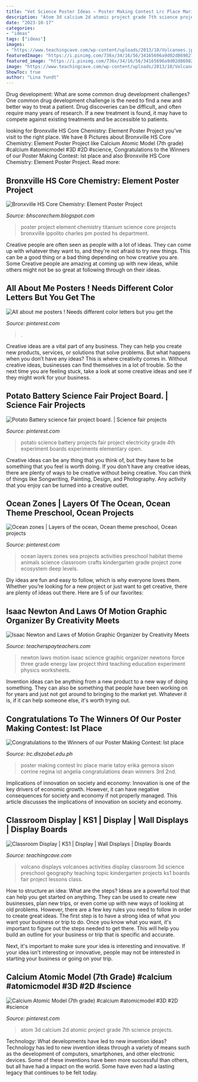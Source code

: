 ```yaml
---
title: "Vet Science Poster Ideas ~ Poster Making Contest Lrc Place Marie Tatoy Erika Gemora Sison Corrine Regina Ist Angelia Congratulations Dean Winners 3rd 2nd"
description: "Atom 3d calcium 2d atomic project grade 7th science projects"
date: "2023-10-17"
categories:
- "ideas"
tags: ["ideas"]
images:
- "https://www.teachingcave.com/wp-content/uploads/2013/10/Volcanoes.jpg"
featuredImage: "https://i.pinimg.com/736x/34/16/56/34165696a9d02d8698275908c484328d.jpg"
featured_image: "https://i.pinimg.com/736x/34/16/56/34165696a9d02d8698275908c484328d.jpg"
image: "https://www.teachingcave.com/wp-content/uploads/2013/10/Volcanoes.jpg"
ShowToc: true
author: "Lina Yundt"
---
```



Drug development: What are some common drug development challenges?
One common drug development challenge is the need to find a new and better way to treat a patient. Drug discoveries can be difficult, and often require many years of research. If a new treatment is found, it may have to compete against existing treatments and be accessible to patients.

	

		
looking for Bronxville HS Core Chemistry: Element Poster Project you've visit to the right place. We have 8 Pictures about Bronxville HS Core Chemistry: Element Poster Project like Calcium Atomic Model (7th grade) #calcium #atomicmodel #3D #2D #science, Congratulations to the Winners of our Poster Making Contest: Ist place and also Bronxville HS Core Chemistry: Element Poster Project. Read more:
		
    
## Bronxville HS Core Chemistry: Element Poster Project

<img loading=lazy src="http://2.bp.blogspot.com/-UTH6MgBt6o8/U1bZSLvjxRI/AAAAAAAABg0/PUDemzuwBfs/s1600/Titanium+Poster.JPG" onerror="this.onerror=null;this.src='https://tse2.mm.bing.net/th?id=OIP.s6PQFda1wp2kpbKyxnDboAHaFj&amp;pid=15.1';" alt="Bronxville HS Core Chemistry: Element Poster Project">

_Source: bhscorechem.blogspot.com_

>poster project element chemistry titanium science core projects bronxville ippolito charles pm posted hs department. 

	

Creative people are often seen as people with a lot of ideas. They can come up with whatever they want to, and they're not afraid to try new things. This can be a good thing or a bad thing depending on how creative you are. Some Creative people are amazing at coming up with new ideas, while others might not be so great at following through on their ideas.

    
## All About Me Posters ! Needs Different Color Letters But You Get The

<img loading=lazy src="https://i.pinimg.com/736x/20/93/10/209310741c963acad7da758d8d71f708--all-about-me-poster-dana.jpg" onerror="this.onerror=null;this.src='https://tse2.mm.bing.net/th?id=OIP.GGsrD9JQXjf0PNF7Q5qNWQHaJ3&amp;pid=15.1';" alt="All about me posters ! Needs different color letters but you get the">

_Source: pinterest.com_

>. 

	

Creative ideas are a vital part of any business. They can help you create new products, services, or solutions that solve problems. But what happens when you don’t have any ideas? This is where creativity comes in. Without creative ideas, businesses can find themselves in a lot of trouble. So the next time you are feeling stuck, take a look at some creative ideas and see if they might work for your business.

    
## Potato Battery Science Fair Project Board. | Science Fair Projects

<img loading=lazy src="https://i.pinimg.com/736x/34/16/56/34165696a9d02d8698275908c484328d.jpg" onerror="this.onerror=null;this.src='https://tse1.mm.bing.net/th?id=OIP.qYdK-yhL6xY3Busm4wawzQHaNK&amp;pid=15.1';" alt="Potato Battery science fair project board. | Science fair projects">

_Source: pinterest.com_

>potato science battery projects fair project electricity grade 4th experiment boards experiments elementary open. 

	

Creative ideas can be any thing that you think of, but they have to be something that you feel is worth doing. If you don't have any creative ideas, there are plenty of ways to be creative without being creative. You can think of things like Songwriting, Painting, Design, and Photography. Any activity that you enjoy can be turned into a creative outlet.

    
## Ocean Zones | Layers Of The Ocean, Ocean Theme Preschool, Ocean Projects

<img loading=lazy src="https://i.pinimg.com/originals/6f/0f/ca/6f0fca962872505065d77ad186f8cfe1.jpg" onerror="this.onerror=null;this.src='https://tse1.mm.bing.net/th?id=OIP.PEbiSqbfqLJqLezuVXalBAHaJ4&amp;pid=15.1';" alt="Ocean zones | Layers of the ocean, Ocean theme preschool, Ocean projects">

_Source: pinterest.com_

>ocean layers zones sea projects activities preschool habitat theme animals science classroom crafts kindergarten grade project zone ecosystem deep levels. 

	

Diy ideas are fun and easy to follow, which is why everyone loves them. Whether you’re looking for a new project or just want to get creative, there are plenty of ideas out there. Here are 5 of our favorites: 

    
## Isaac Newton And Laws Of Motion Graphic Organizer By Creativity Meets

<img loading=lazy src="https://ecdn.teacherspayteachers.com/thumbitem/Isaac-Newton-and-Laws-of-Motion-Graphic-Organizer-2197656-1500873532/original-2197656-1.jpg" onerror="this.onerror=null;this.src='https://tse1.mm.bing.net/th?id=OIP.gvsM-r9hM8muQ-QaQKmA2QAAAA&amp;pid=15.1';" alt="Isaac Newton and Laws of Motion Graphic Organizer by Creativity Meets">

_Source: teacherspayteachers.com_

>newton laws motion isaac science graphic organizer newtons force three grade energy law project third teaching education experiment physics worksheets. 

	

Invention ideas can be anything from a new product to a new way of doing something. They can also be something that people have been working on for years and just not got around to bringing to the market yet. Whatever it is, if it can help someone else, it's worth trying out.

    
## Congratulations To The Winners Of Our Poster Making Contest: Ist Place

<img loading=lazy src="http://lrc.dlszobel.edu.ph/wp-content/uploads/2015/11/poster-making-contest-2.jpg" onerror="this.onerror=null;this.src='https://tse1.mm.bing.net/th?id=OIP.ZyduSSkaK3pkhkOE4uWMxgHaLC&amp;pid=15.1';" alt="Congratulations to the Winners of our Poster Making Contest: Ist place">

_Source: lrc.dlszobel.edu.ph_

>poster making contest lrc place marie tatoy erika gemora sison corrine regina ist angelia congratulations dean winners 3rd 2nd. 

	

Implications of innovation on society and economy:
Innovation is one of the key drivers of economic growth. However, it can have negative consequences for society and economy if not properly managed. This article discusses the implications of innovation on society and economy.

    
## Classroom Display | KS1 | Display | Wall Displays | Display Boards

<img loading=lazy src="https://www.teachingcave.com/wp-content/uploads/2013/10/Volcanoes.jpg" onerror="this.onerror=null;this.src='https://tse1.mm.bing.net/th?id=OIP.9BjzYoojdNQNSxkmrZVVQgHaJ3&amp;pid=15.1';" alt="Classroom Display | KS1 | Display | Wall Displays | Display Boards">

_Source: teachingcave.com_

>volcano displays volcanoes activities display classroom 3d science preschool geography teaching topic kindergarten projects ks1 boards fair project lessons class. 

	

How to structure an idea: What are the steps?
Ideas are a powerful tool that can help you get started on anything. They can be used to create new businesses, plan new trips, or even come up with new ways of looking at old problems. However, there are a few key rules you need to follow in order to create great ideas.
The first step is to have a strong idea of what you want your business or trip to do. Once you know what you want, it's important to figure out the steps needed to get there. This will help you build an outline for your business or trip that is specific and accurate.

Next, it's important to make sure your idea is interesting and innovative. If your idea isn't interesting or innovative, people may not be interested in starting your business or going on your trip.

    
## Calcium Atomic Model (7th Grade) #calcium #atomicmodel #3D #2D #science

<img loading=lazy src="https://i.pinimg.com/736x/ea/b5/34/eab53483b6d7aaffc1729d652e14a611.jpg" onerror="this.onerror=null;this.src='https://tse4.mm.bing.net/th?id=OIP.uhmJw0F0-sJB0YUpj0uBUwHaNK&amp;pid=15.1';" alt="Calcium Atomic Model (7th grade) #calcium #atomicmodel #3D #2D #science">

_Source: pinterest.com_

>atom 3d calcium 2d atomic project grade 7th science projects. 

	

Technology: What developments have led to new invention ideas?
Technology has led to new invention ideas through a variety of means such as the development of computers, smartphones, and other electronic devices. Some of these inventions have been more successful than others, but all have had a impact on the world. Some have even had a lasting legacy that continues to be felt today.

